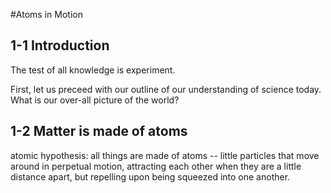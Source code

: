 
#Atoms in Motion
## 1-1 Introduction
The test of all knowledge is experiment.

First, let us preceed with our outline of our understanding of science today.  
What is our over-all picture of the world?

## 1-2 Matter is made of atoms

atomic hypothesis: all things are made of atoms -- little particles that move around in perpetual motion, attracting each other when they are a little distance apart, but repelling upon being squeezed into one another.